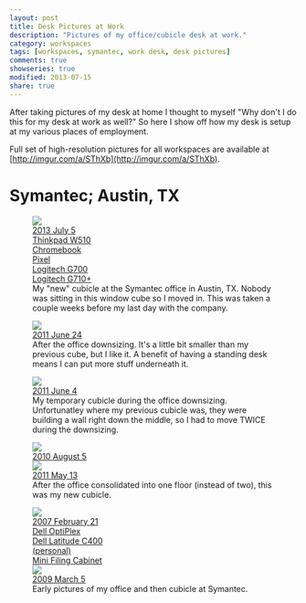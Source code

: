 ```yaml
---
layout: post
title: Desk Pictures at Work
description: "Pictures of my office/cubicle desk at work."
category: workspaces
tags: [workspaces, symantec, work desk, desk pictures]
comments: true
showseries: true
modified: 2013-07-15
share: true
---
```


After taking pictures of my desk at home I thought to myself "Why don't I do this for my desk at work as well?" So here
I show off how my desk is setup at my various places of employment.

Full set of high-resolution pictures for all workspaces are available at
[http://imgur.com/a/SThXb](http://imgur.com/a/SThXb).

# Symantec; Austin, TX

<figure>
    <!-- workspaces_2013-07-05_desk-work.jpg -->
    <a href="http://imgur.com/fL6ZQ9G"><div class="annotparent shadow"><img src="http://i.imgur.com/fL6ZQ9Gl.jpg">
        <div class="annotation shadow-inverted" style="left:2%;top:2%">2013 July 5</div>
        <div class="annotation" style="left:40%;top:42%">Thinkpad W510</div>
        <div class="annotation" style="left:67%;top:44%">Chromebook<br />Pixel</div>
        <div class="annotation" style="left:32%;top:50%">Logitech G700</div>
        <div class="annotation" style="left:30%;top:60%">Logitech G710+</div>
    </div></a>
    <figcaption>My "new" cubicle at the Symantec office in Austin, TX. Nobody was sitting in this window cube so I
    moved in. This was taken a couple weeks before my last day with the company.</figcaption>
</figure>

<figure>
    <!-- workspaces_2011-06-24_desk-work.jpg -->
    <a href="http://imgur.com/krGiG"><div class="annotparent"><img src="http://i.imgur.com/krGiGl.jpg">
        <div class="annotation shadow-inverted" style="left:2%;top:2%">2011 June 24</div>
    </div></a>
    <figcaption>After the office downsizing. It's a little bit smaller than my previous cube, but I like it. A benefit
    of having a standing desk means I can put more stuff underneath it.</figcaption>
</figure>

<figure>
    <!-- workspaces_2011-06-04_desk-work.jpg -->
    <a href="http://imgur.com/lzVz2"><div class="annotparent"><img src="http://i.imgur.com/lzVz2l.jpg">
        <div class="annotation shadow-inverted" style="left:2%;top:2%">2011 June 4</div>
    </div></a>
    <figcaption>My temporary cubicle during the office downsizing.  Unfortunatley where my previous cubicle was, they
    were building a wall right down the middle, so I had to move TWICE during the downsizing.</figcaption>
</figure>

<figure class="half">
    <!-- workspaces_2010-08-05_desk-work.jpg -->
    <a href="http://imgur.com/Sb8AG"><div class="annotparent"><img src="http://i.imgur.com/Sb8AGm.jpg">
        <div class="annotation shadow-inverted" style="left:2%;top:2%">2010 August 5</div>
    </div></a>
    <!-- workspaces_2011-05-13_desk-work.jpg -->
    <a href="http://imgur.com/3PK0f"><div class="annotparent"><img src="http://i.imgur.com/3PK0fm.jpg">
        <div class="annotation shadow-inverted" style="left:2%;top:2%">2011 May 13</div>
    </div></a>
    <figcaption>After the office consolidated into one floor (instead of two), this was my new cubicle.</figcaption>
</figure>

<figure class="half">
    <!-- workspaces_2007-02-21_desk-work.jpg -->
    <a href="http://imgur.com/rtiSO"><div class="annotparent"><img src="http://i.imgur.com/rtiSOm.jpg">
        <div class="annotation shadow-inverted" style="left:2%;top:2%">2007 February 21</div>
        <div class="annotation shadow-inverted" style="left:30%;top:40%">Dell OptiPlex</div>
        <div class="annotation shadow-inverted" style="left:2%;top:50%">Dell Latitude C400<br />(personal)</div>
        <div class="annotation shadow-inverted" style="left:2%;top:90%">Mini Filing Cabinet</div>
    </div></a>
    <!-- workspaces_2009-03-05-desk-work.jpg -->
    <a href="http://imgur.com/xCDHe"><div class="annotparent"><img src="http://i.imgur.com/xCDHem.jpg">
        <div class="annotation shadow-inverted" style="left:2%;top:2%">2009 March 5</div>
    </div></a>
    <figcaption>Early pictures of my office and then cubicle at Symantec.</figcaption>
</figure>

